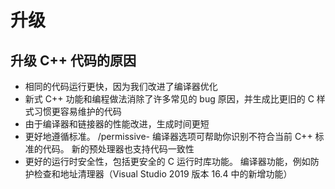 # 升级

## 升级 C++ 代码的原因

- 相同的代码运行更快，因为我们改进了编译器优化
- 新式 C++ 功能和编程做法消除了许多常见的 bug 原因，并生成比更旧的 C 样式习惯更容易维护的代码
- 由于编译器和链接器的性能改进，生成时间更短
- 更好地遵循标准。 /permissive- 编译器选项可帮助你识别不符合当前 C++ 标准的代码。 新的预处理器也支持代码一致性
- 更好的运行时安全性，包括更安全的 C 运行时库功能。 编译器功能，例如防护检查和地址清理器（Visual Studio 2019 版本 16.4 中的新增功能）

